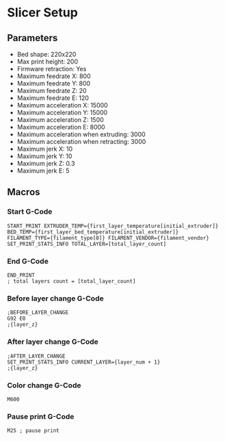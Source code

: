 # Slicer Setup

## Parameters

* Bed shape: 220x220
* Max print height: 200
* Firmware retraction: Yes
* Maximum feedrate X: 800
* Maximum feedrate Y: 800
* Maximum feedrate Z: 20
* Maximum feedrate E: 120
* Maximum acceleration X: 15000
* Maximum acceleration Y: 15000
* Maximum acceleration Z: 1500
* Maximum acceleration E: 8000
* Maximum acceleration when extruding: 3000
* Maximum acceleration when retracting: 3000
* Maximum jerk X: 10
* Maximum jerk Y: 10
* Maximum jerk Z: 0.3
* Maximum jerk E: 5

## Macros

### Start G-Code

```gcode
START_PRINT EXTRUDER_TEMP={first_layer_temperature[initial_extruder]} BED_TEMP={first_layer_bed_temperature[initial_extruder]} FILAMENT_TYPE={filament_type[0]} FILAMENT_VENDOR={filament_vendor}
SET_PRINT_STATS_INFO TOTAL_LAYER=[total_layer_count]
```

### End G-Code

```gcode
END_PRINT
; total layers count = [total_layer_count]
```

### Before layer change G-Code

```gcode
;BEFORE_LAYER_CHANGE
G92 E0
;{layer_z}
```

### After layer change G-Code

```gcode
;AFTER_LAYER_CHANGE
SET_PRINT_STATS_INFO CURRENT_LAYER={layer_num + 1}
;{layer_z}
```

### Color change G-Code

```gcode
M600
```

### Pause print G-Code

```gcode
M25 ; pause print
```
